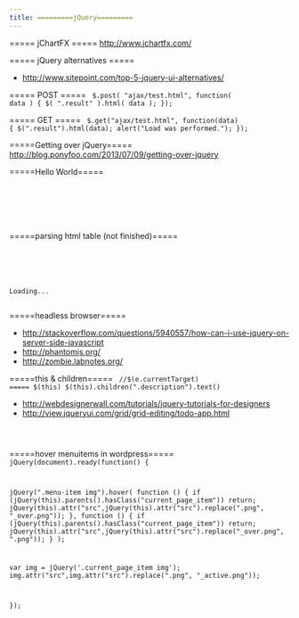 ```yaml
---
title: =========jQuery=========
---
```


===== jChartFX =====
http://www.jchartfx.com/

===== jQuery alternatives =====
* http://www.sitepoint.com/top-5-jquery-ui-alternatives/

===== POST =====
<code jquery>
$.post( "ajax/test.html", function( data ) {
  $( ".result" ).html( data );
});
</code>

===== GET =====
<code jquery>
$.get("ajax/test.html", function(data) {
  $(".result").html(data);
  alert("Load was performed.");
});
</code>

=====Getting over jQuery=====
http://blog.ponyfoo.com/2013/07/09/getting-over-jquery

=====Hello World=====
<code jquery>

<script src="http://ajax.googleapis.com/ajax/libs/jquery/1.9.0/jquery.min.js"></script>

<script>
$(document).ready(function() {
  alert("Hello World");
})
</script>
</code>

=====parsing html table (not finished)=====
<code jquery>
<script src="http://ajax.googleapis.com/ajax/libs/jquery/1.9.0/jquery.min.js"></script>

<script>
$(document).ready(function() {
  
  $('#result').load('index.php', function(data) {
     
    var rows = $("td[bgcolor=#00ffff]").parent();
    $(rows).each(function(index) {
      var cols = $(this).children("th,td");
      $(cols).each(function(index) {
      console.log($(this).html());//.replace(/n/g, '&nbsp;'));
      console.log($(this));
      });
      console.log("==========================");
    });
  });

});
</script>

<div id="result">Loading...</div>
</code>

=====headless browser=====
* http://stackoverflow.com/questions/5940557/how-can-i-use-jquery-on-server-side-javascript
* http://phantomjs.org/
* http://zombie.labnotes.org/

=====this & children=====
<code jquery>
//$(e.currentTarget)  ===== $(this)
$(this).children(".description").text()
</code>

* http://webdesignerwall.com/tutorials/jquery-tutorials-for-designers
* http://view.jqueryui.com/grid/grid-editing/todo-app.html

<code jquery>
<script id="todo-list-item" type="text/x-jquery-tmpl">
  <li {{if done}}class="done"{{/if}}>
    <label>
      <input type="checkbox" id="todo-${id}" {{if done}}checked="checked"{{/if}} />
      ${title}
    </label>
  </li>
</script>
</code>

=====hover menuitems in wordpress=====
<code jquery>
jQuery(document).ready(function() {

  jQuery(".menu-item img").hover(
    function () {
      if (jQuery(this).parents().hasClass("current_page_item")) return;
      jQuery(this).attr("src",jQuery(this).attr("src").replace(".png", "_over.png"));
    },
    function () {
      if (jQuery(this).parents().hasClass("current_page_item")) return;
      jQuery(this).attr("src",jQuery(this).attr("src").replace("_over.png", ".png"));
    }
  );

  var img = jQuery('.current_page_item img');
  img.attr("src",img.attr("src").replace(".png", "_active.png"));

});
</code>
